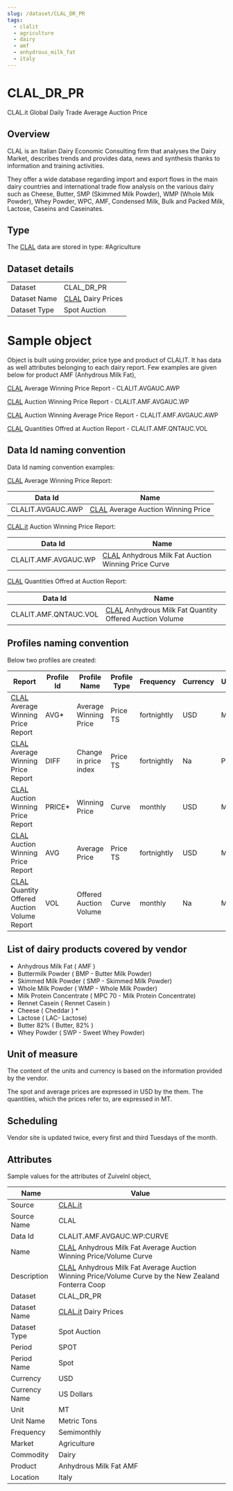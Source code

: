 ```yaml
---
slug: /dataset/CLAL_DR_PR
tags:
  - clalit
  - agriculture
  - dairy
  - amf
  - anhydrous_milk_fat
  - italy
---
```

CLAL_DR_PR
============================================================

CLAL.it Global Daily Trade Average Auction Price  

## Overview

CLAL is an Italian Dairy Economic Consulting firm that analyses the Dairy Market, describes trends and provides data, news and synthesis thanks to information and training activities.

They offer a wide database regarding import and export flows in the main dairy countries and international trade flow analysis on the various dairy such as Cheese, Butter, SMP (Skimmed Milk Powder), WMP (Whole Milk Powder), Whey Powder, WPC, AMF, Condensed Milk, Bulk and Packed Milk, Lactose, Caseins and Caseinates.

## Type

The [CLAL](http://CLAL.it) data are stored in type: #Agriculture

## Dataset details

|||
|-|-|
|Dataset|CLAL_DR_PR|
|Dataset Name|[CLAL](http://clal.it/) Dairy Prices|
|Dataset Type|Spot Auction|

# Sample object

Object is built using provider, price type and product of CLALIT. It has data as well attributes belonging to each dairy report. Few examples are given below for product AMF (Anhydrous Milk Fat),

[CLAL](http://CLAL.it) Average Winning Price Report - CLALIT.AVGAUC.AWP

[CLAL](http://CLAL.it) Auction Winning Price Report - CLALIT.AMF.AVGAUC.WP

[CLAL](http://CLAL.it) Auction Winning Average Price Report - CLALIT.AMF.AVGAUC.AWP

[CLAL](http://CLAL.it) Quantities Offred at Auction Report - CLALIT.AMF.QNTAUC.VOL

## Data Id naming convention

Data Id naming convention examples:

[CLAL](http://CLAL.it) Average Winning Price Report:

|**Data Id**|**Name**|
|-|-|
|CLALIT.AVGAUC.AWP|[CLAL](http://clal.it/) Average Auction Winning Price|

[CLAL.it](http://CLAL.it) Auction Winning Price Report:

|**Data Id**|**Name**|
|-|-|
|CLALIT.AMF.AVGAUC.WP|[CLAL](http://clal.it/) Anhydrous Milk Fat Auction Winning Price Curve|

[CLAL](http://CLAL.it) Quantities Offred at Auction Report:

|**Data Id**|**Name**|
|-|-|
|CLALIT.AMF.QNTAUC.VOL|[CLAL](http://clal.it/) Anhydrous Milk Fat Quantity Offered Auction Volume|

## Profiles naming convention

Below two profiles are created:

|**Report**|**Profile Id**|**Profile Name**|**Profile Type**|**Frequency**|**Currency**|**Unit**|
|-|-|-|-|-|-|-|
|[CLAL](http://CLAL.it) Average Winning Price Report|AVG*|Average Winning Price|Price TS|fortnightly|USD|MT|
|[CLAL](http://CLAL.it) Average Winning Price Report|DIFF|Change in price index|Price TS|fortnightly|Na|PCT|
|[CLAL](http://CLAL.it) Auction Winning Price Report|PRICE*|Winning Price|Curve|monthly|USD|MT|
|[CLAL](http://CLAL.it) Auction Winning Price Report|AVG|Average Price|Price TS|fortnightly|USD|MT|
|[CLAL](http://CLAL.it) Quantity Offered Auction Volume Report|VOL|Offered Auction Volume|Curve|monthly|Na|MT|

## List of dairy products covered by vendor

*   Anhydrous Milk Fat ( AMF )    
*   Buttermilk Powder ( BMP - Butter Milk Powder)    
*   Skimmed Milk Powder ( SMP - Skimmed Milk Powder)    
*   Whole Milk Powder ( WMP - Whole Milk Powder)    
*   Milk Protein Concentrate ( MPC 70 - Milk Protein Concentrate)    
*   Rennet Casein ( Rennet Casein )    
*   Cheese ( Cheddar ) *    
*   Lactose ( LAC- Lactose)    
*   Butter 82% ( Butter, 82% )    
*   Whey Powder ( SWP - Sweet Whey Powder)    

## Unit of measure

The content of the units and currency is based on the information provided by the vendor.

The spot and average prices are expressed in USD by the them. The quantities, which the prices refer to, are expressed in MT.

## Scheduling

Vendor site is updated twice, every first and third Tuesdays of the month.

## Attributes

Sample values for the attributes of Zuivelnl object,

|Name|Value|
|-|-|
|Source|[CLAL.it](http://clal.it/)|
|Source Name|CLAL|
|Data Id|CLALIT.AMF.AVGAUC.WP:CURVE|
|Name|[CLAL](http://CLAL.it) Anhydrous Milk Fat Average Auction Winning Price/Volume Curve|
|Description|[CLAL](http://clal.it/) Anhydrous Milk Fat Average Auction Winning Price/Volume Curve by the New Zealand Fonterra Coop|
|Dataset|CLAL_DR_PR|
|Dataset Name|[CLAL.it](http://clal.it/) Dairy Prices|
|Dataset Type|Spot Auction|
|Period|SPOT|
|Period Name|Spot|
|Currency|USD|
|Currency Name|US Dollars|
|Unit|MT|
|Unit Name|Metric Tons|
|Frequency|Semimonthly|
|Market|Agriculture|
|Commodity|Dairy|
|Product|Anhydrous Milk Fat AMF|
|Location|Italy|


